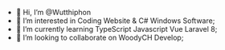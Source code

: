 - 👋 Hi, I’m @Wutthiphon
- 👀 I’m interested in Coding Website & C# Windows Software;
- 🌱 I’m currently learning TypeScript Javascript Vue Laravel 8;
- 💞️ I’m looking to collaborate on WoodyCH Develop;

<!---
Wutthiphon/Wutthiphon is a ✨ special ✨ repository because its `README.md` (this file) appears on your GitHub profile.
You can click the Preview link to take a look at your changes.
--->
